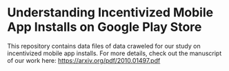 # Understanding Incentivized Mobile App Installs on Google Play Store

This repository contains data files of data craweled for our study on incentivized mobile app installs. For more details, check out the manuscript of our work here: https://arxiv.org/pdf/2010.01497.pdf
